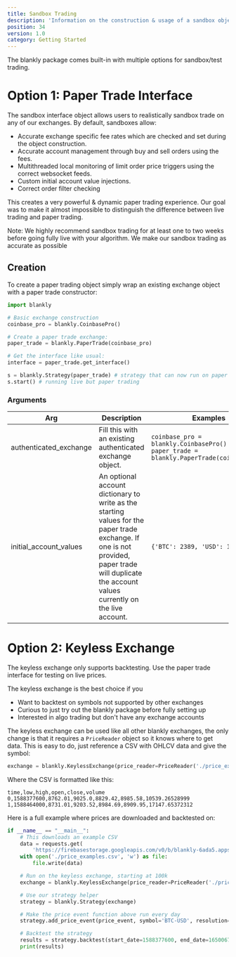```yaml
---
title: Sandbox Trading
description: 'Information on the construction & usage of a sandbox object'
position: 34
version: 1.0
category: Getting Started
---
```


The blankly package comes built-in with multiple options for sandbox/test trading.

# Option 1: Paper Trade Interface

The sandbox interface object allows users to realistically sandbox trade on any of our exchanges. By default, sandboxes allow:

- Accurate exchange specific fee rates which are checked and set during the object construction.
- Accurate account management through buy and sell orders using the fees.
- Multithreaded local monitoring of limit order price triggers using the correct websocket feeds.
- Custom initial account value injections.
- Correct order filter checking

This creates a very powerful & dynamic paper trading experience. Our goal was to make it almost impossible to distinguish the difference between live trading and paper trading.

<alert>
Note: We highly recommend sandbox trading for at least one to two weeks before going fully live with your algorithm. We make our sandbox trading as accurate as possible
</alert>

## Creation

To create a paper trading object simply wrap an existing exchange object with a paper trade constructor:

```python
import blankly

# Basic exchange construction
coinbase_pro = blankly.CoinbasePro()

# Create a paper trade exchange:
paper_trade = blankly.PaperTrade(coinbase_pro)

# Get the interface like usual:
interface = paper_trade.get_interface()

s = blankly.Strategy(paper_trade) # strategy that can now run on paper trade
s.start() # running live but paper trading
```

### Arguments

| Arg                    | Description                                                  | Examples                                                     | Type     |
| ---------------------- | ------------------------------------------------------------ | ------------------------------------------------------------ | -------- |
| authenticated_exchange | Fill this with an existing authenticated exchange object.    | `coinbase_pro = blankly.CoinbasePro()` `paper_trade = blankly.PaperTrade(coinbase_pro)` | exchange |
| initial_account_values | An optional account dictionary to write as the starting values for the paper trade exchange. If one is not provided, paper trade will duplicate the account values currently on the live account. | `{'BTC': 2389, 'USD': 1000000}`                              | dict     |

# Option 2: Keyless Exchange

<alert type="warning">

The keyless exchange only supports backtesting. Use the paper trade interface for testing on live prices.

</alert>

The keyless exchange is the best choice if you

- Want to backtest on symbols not supported by other exchanges
- Curious to just try out the blankly package before fully setting up
- Interested in algo trading but don't have any exchange accounts

The keyless exchange can be used like all other blankly exchanges, the only change is that it requires a `PriceReader` object so it knows where to get data. This is easy to do,  just reference a CSV with OHLCV data and give the symbol:

```python
exchange = blankly.KeylessExchange(price_reader=PriceReader('./price_examples.csv', 'BTC-USD'))
```

Where the CSV is formatted like this:

```[./price_examples.csv]
time,low,high,open,close,volume
0,1588377600,8762.01,9025.0,8829.42,8985.58,10539.26528999
1,1588464000,8731.01,9203.52,8984.69,8909.95,17147.65372312
```

Here is a full example where prices are downloaded and backtested on:

```python
if __name__ == "__main__":
    # This downloads an example CSV
    data = requests.get(
        'https://firebasestorage.googleapis.com/v0/b/blankly-6ada5.appspot.com/o/demo_data.csv?alt=media&token=acfa5c39-8f08-45dc-8be3-2033dc2b7b28').text
    with open('./price_examples.csv', 'w') as file:
        file.write(data)

    # Run on the keyless exchange, starting at 100k
    exchange = blankly.KeylessExchange(price_reader=PriceReader('./price_examples.csv', 'BTC-USD'))

    # Use our strategy helper
    strategy = blankly.Strategy(exchange)

    # Make the price event function above run every day
    strategy.add_price_event(price_event, symbol='BTC-USD', resolution='1d', init=init)

    # Backtest the strategy
    results = strategy.backtest(start_date=1588377600, end_date=1650067200, initial_values={'USD': 10000})
    print(results)
```

